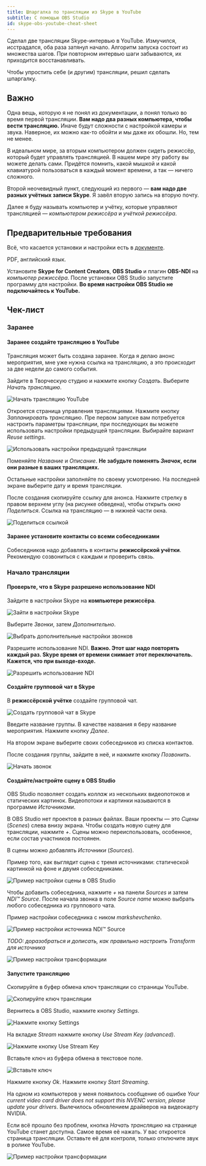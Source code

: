 ```yaml
---
title: Шпаргалка по трансляции из Skype в YouTube
subtitle: С помощью OBS Studio
id: skype-obs-youtube-cheat-sheet
---
```


Сделал две трансляции Skype-интервью в YouTube. Измучился, исстрадался, оба раза затянул начало. Алгоритм запуска состоит из множества шагов. При повторном интервью шаги забываются, их приходится восстанавливать.

Чтобы упростить себе (и другим) трансляции, решил сделать шпаргалку.

## Важно

Одна вещь, которую я не понял из документации, а понял только во время первой трансляции. **Вам надо два разных компьютера, чтобы вести трансляцию.** Иначе будут сложности с настройкой камеры и звука. Наверное, их можно как-то обойти и мы даже их обошли. Но, тем не менее.

В идеальном мире, за вторым компьютером должен сидеть режиссёр, который будет управлять трансляцией. В нашем мире эту работу вы можете делать сами. Придётся помнить, какой мышкой и какой клавиатурой пользоваться в каждый момент времени, а так — ничего сложного.

Второй неочевидный пункт, следующий из первого — **вам надо две разных учётных записи Skype**. Я завёл вторую запись на вторую почту.

Далее я буду называть компьютер и учётку, которые управляют трансляцией — *компьютером режиссёра* и *учёткой режиссёра*.

## Предварительные требования

Всё, что касается установки и настройки есть в [документе](https://obsproject.com/forum/attachments/live-streaming-on-youtube-using-skype-and-obs-by-trajano-roberto-revc-pdf.49949/).

PDF, английский язык.

Установите **Skype for Content Creators**, **OBS Studio** и плагин **OBS-NDI** на *компьютер режиссёра*.
После установки OBS Studio запустите программу для настройки. **Во время настройки OBS Studio не подключайтесь к YouTube.**

## Чек-лист

### Заранее

#### Заранее создайте трансляцию в YouTube

Трансляция может быть создана заранее. Когда я делаю анонс мероприятия, мне уже нужна ссылка на трансляцию, а это происходит за две недели до самого события.

Зайдите в Творческую студию и нажмите кнопку *Создать*. Выберите *Начать трансляцию*.

![Начать трансляцию YouTube](/img//skype-obs-youtube-4.png)

Откроется страница управления трансляциями. Нажмите кнопку *Запланировать трансляцию*. Пре первом запуске вам потребуется настроить параметры трансляции, при последующих вы можете использовать настройки предыдущей трансляции. Выбирайте вариант *Reuse settings*.

![Использовать настройки предыдущей трансляции](/img//skype-obs-youtube-5.png)

Поменяйте *Название* и *Описание*. **Не забудьте поменять *Значок*, если они разные в ваших трансляциях.**

Остальные настройки заполняйте по своему усмотрению. На последней экране выберите дату и время трансляции.

После создания скопируйте ссылку для анонса. Нажмите стрелку в правом верхнем углу (на рисунке обведена), чтобы открыть окно *Поделиться*. Ссылка на трансляцию — в нижней части окна.

![Поделиться ссылкой](/img//skype-obs-youtube-5.png)

#### Заранее установите контакты со всеми собеседниками

Собеседников надо добавлять в контакты **режиссёрской учётки**. Рекомендую созвониться с каждым и проверить связь.

### Начало трансляции

#### Проверьте, что в Skype разрешено использование NDI

Зайдите в настройки Skype на **компьютере режиссёра**.

![Зайти в настройки Skype](/img//skype-obs-youtube-1.png)

Выберите *Звонки*, затем *Дополнительно*.

![Выбрать дополнительные настройки звонков](/img//skype-obs-youtube-1.png)

Разрешите использование NDI. **Важно. Этот шаг надо повторять каждый раз. Skype время от времени снимает этот переключатель. Кажется, что при выходе-входе.**

![Разрешить использование NDI](/img//skype-obs-youtube-1.png)

#### Создайте групповой чат в Skype

В **режиссёрской учётке** создайте групповой чат.

![Создать групповой чат в Skype](/img//skype-obs-youtube-6.png)

Введите название группы. В качестве названия я беру название мероприятия. Нажмите кнопку *Далее*.

На втором экране выберите своих собеседников из списка контактов.

После создания группы, зайдите в неё, и нажмите кнопку *Позвонить*.

![Начать звонок](/img//skype-obs-youtube-7.png)

#### Создайте/настройте сцену в OBS Studio

OBS Studio позволяет создать *коллаж* из нескольких видеопотоков и статических картинок. Видеопотоки и картинки называются в программе *Источниками*.

В OBS Studio нет проектов в разных файлах. Ваши проекты — это *Сцены* (*Scenes*) слева внизу экрана.
Чтобы создать новую сцену для трансляции, нажмите *+*. Сцены можно переиспользовать, особенное, если состав участников постоянен.

В сцены можно добавлять *Источники* (*Sources*).

Пример того, как выглядит сцена с тремя источниками: статической картинкой на фоне и двумя собеседниками.

![Пример настройки сцены в OBS Studio](/img//skype-obs-youtube-8.png)

Чтобы добавить собеседника, нажмите *+* на панели *Sources* и затем *NDI™ Source*. После начала звонка в поле *Source name* можно выбрать любого собеседника из группового чата.

Пример настройки собеседника с ником *markshevchenko*.

![Пример настройки источника NDI™ Source](/img//skype-obs-youtube-9.png)

*TODO: доразобраться и дописать, как правильно настроить Transform для источника*

![Пример настройки трансформации](/img//skype-obs-youtube-a.png)

#### Запустите трансляцию

Скопируйте в буфер обмена ключ трансляции со страницы YouTube.

![Скопируйте ключ трансляции](/img//skype-obs-youtube-b.png)

Вернитесь в OBS Studio, нажмите кнопку *Settings*.

![Нажмите кнопку Settings](/img//skype-obs-youtube-c.png)

На вкладке *Stream* нажмите кнопку *Use Stream Key (advanced)*.

![Нажмите кнопку Use Stream Key](/img//skype-obs-youtube-d.png)

Вставьте ключ из буфера обмена в текстовое поле.

![Вставьте ключ](/img//skype-obs-youtube-e.png)

Нажмите кнопку *Ok*. Нажмите кнопку *Start Streaming*.

На одном из компьютеров у меня появилось сообщение об ошибке *Your current video card driver does not support this NVENC version, please update your drivers*. Вылечилось обновлением драйверов на видеокарту NVIDIA.

Если всё прошло без проблем, кнопка *Начать трансляцию* на странице YouTube станет доступна. Самое время её нажать.
У вас откроется страница трансляции. Оставьте её для контроля, только отключите звук в ролике YouTube.

![Пример настройки трансформации](/img//skype-obs-youtube-f.png)



